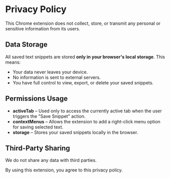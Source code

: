 # Privacy Policy

This Chrome extension does not collect, store, or transmit any personal or sensitive information from its users.

## Data Storage
All saved text snippets are stored **only in your browser's local storage**. This means:
- Your data never leaves your device.
- No information is sent to external servers.
- You have full control to view, export, or delete your saved snippets.

## Permissions Usage
- **activeTab** – Used only to access the currently active tab when the user triggers the "Save Snippet" action.
- **contextMenus** – Allows the extension to add a right-click menu option for saving selected text.
- **storage** – Stores your saved snippets locally in the browser.


## Third-Party Sharing
We do not share any data with third parties.

By using this extension, you agree to this privacy policy.
